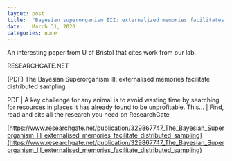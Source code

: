```yaml
---
layout: post
title:  "Bayesian superorganism III: externalized memories facilitates ..."
date:   March 31, 2020
categories: none
---
```


An interesting paper from U of Bristol that cites work from our lab. 


 






RESEARCHGATE.NET

(PDF) The Bayesian Superorganism III: externalised memories facilitate distributed sampling

PDF | A key challenge for any animal is to avoid wasting time by searching for resources in places it has already found to be unprofitable. This... | Find, read and cite all the research you need on ResearchGate





[https://www.researchgate.net/publication/329867747_The_Bayesian_Superorganism_III_externalised_memories_facilitate_distributed_sampling](https://www.researchgate.net/publication/329867747_The_Bayesian_Superorganism_III_externalised_memories_facilitate_distributed_sampling)



 

